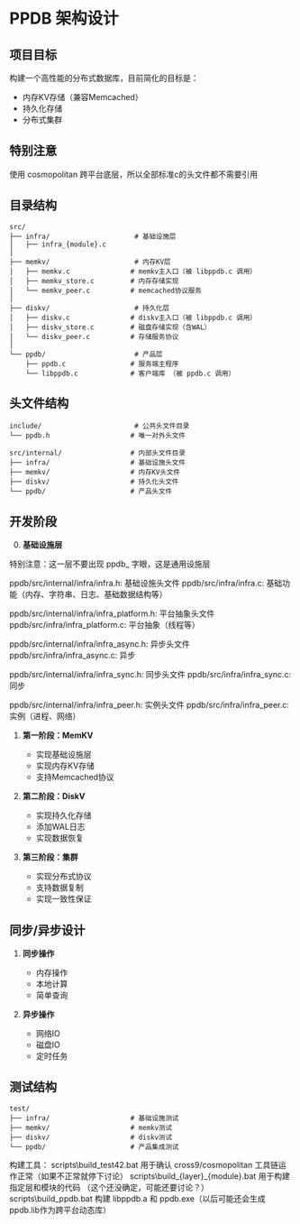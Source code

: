 ﻿# PPDB 架构设计

## 项目目标

构建一个高性能的分布式数据库，目前简化的目标是：
- 内存KV存储（兼容Memcached）
- 持久化存储
- 分布式集群

## 特别注意

使用 cosmopolitan 跨平台底层，所以全部标准c的头文件都不需要引用

## 目录结构

```
src/
├── infra/                     # 基础设施层
│   ├── infra_{module}.c          
│
├── memkv/                     # 内存KV层
│   ├── memkv.c               # memkv主入口（被 libppdb.c 调用）
│   ├── memkv_store.c         # 内存存储实现
│   └── memkv_peer.c          # memcached协议服务
│
├── diskv/                     # 持久化层
│   ├── diskv.c               # diskv主入口（被 libppdb.c 调用）
│   ├── diskv_store.c         # 磁盘存储实现（含WAL）
│   └── diskv_peer.c          # 存储服务协议
│
└── ppdb/                      # 产品层
    ├── ppdb.c                # 服务端主程序
    └── libppdb.c             # 客户端库 （被 ppdb.c 调用）
```

## 头文件结构

```
include/                       # 公共头文件目录
└── ppdb.h                    # 唯一对外头文件

src/internal/                 # 内部头文件目录
├── infra/                    # 基础设施头文件
├── memkv/                    # 内存KV头文件
├── diskv/                    # 持久化头文件
└── ppdb/                     # 产品头文件
```

## 开发阶段

0. **基础设施层**

特别注意：这一层不要出现 ppdb_ 字眼，这是通用设施层

ppdb/src/internal/infra/infra.h: 基础设施头文件
ppdb/src/infra/infra.c: 基础功能（内存、字符串、日志、基础数据结构等）

ppdb/src/internal/infra/infra_platform.h: 平台抽象头文件
ppdb/src/infra/infra_platform.c: 平台抽象（线程等）

ppdb/src/internal/infra/infra_async.h: 异步头文件
ppdb/src/infra/infra_async.c: 异步

ppdb/src/internal/infra/infra_sync.h: 同步头文件
ppdb/src/infra/infra_sync.c: 同步

ppdb/src/internal/infra/infra_peer.h: 实例头文件
ppdb/src/infra/infra_peer.c: 实例（进程、网络）

1. **第一阶段：MemKV**
   - 实现基础设施层
   - 实现内存KV存储
   - 支持Memcached协议

2. **第二阶段：DiskV**
   - 实现持久化存储
   - 添加WAL日志
   - 实现数据恢复

3. **第三阶段：集群**
   - 实现分布式协议
   - 支持数据复制
   - 实现一致性保证

## 同步/异步设计

1. **同步操作**
   - 内存操作
   - 本地计算
   - 简单查询

2. **异步操作**
   - 网络IO
   - 磁盘IO
   - 定时任务

## 测试结构

```
test/
├── infra/                    # 基础设施测试
├── memkv/                    # memkv测试
├── diskv/                    # diskv测试
└── ppdb/                     # 产品集成测试
```

构建工具：
scripts\build_test42.bat 用于确认 cross9/cosmopolitan 工具链运作正常（如果不正常就停下讨论）
scripts\build_{layer}_{module}.bat 用于构建指定层和模块的代码 （这个还没确定，可能还要讨论？）
scripts\build_ppdb.bat 构建 libppdb.a 和 ppdb.exe（以后可能还会生成 ppdb.lib作为跨平台动态库）
